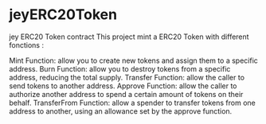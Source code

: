 # jeyERC20Token
jey ERC20 Token contract
This project mint a ERC20 Token with different fonctions : 

Mint Function: allow you to create new tokens and assign them to a specific address.
Burn Function: allow you to destroy tokens from a specific address, reducing the total supply.
Transfer Function: allow the caller to send tokens to another address.
Approve Function: allow the caller to authorize another address to spend a certain amount of tokens on their behalf.
TransferFrom Function: allow a spender to transfer tokens from one address to another, using an allowance set by the approve function.
